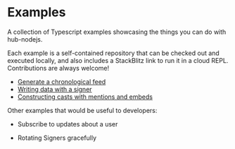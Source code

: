 # Examples

A collection of Typescript examples showcasing the things you can do with hub-nodejs.

Each example is a self-contained repository that can be checked out and executed locally, and also includes a
StackBlitz link to run it in a cloud REPL. Contributions are always welcome!

- [Generate a chronological feed](./feed/)
- [Writing data with a signer](./write-data/)
- [Constructing casts with mentions and embeds](./make-cast/)

Other examples that would be useful to developers:

- Subscribe to updates about a user

- Rotating Signers gracefully
